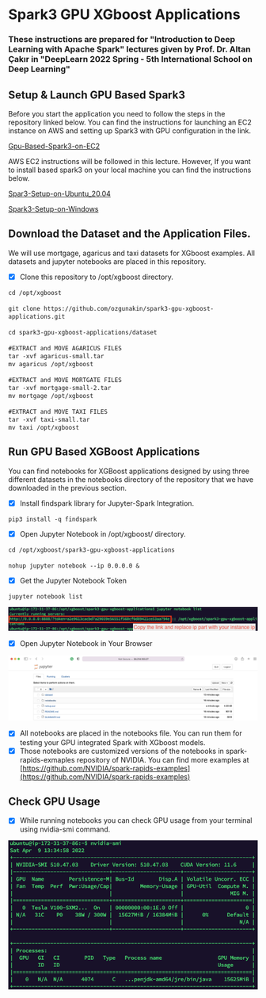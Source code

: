 # Spark3 GPU XGboost Applications

### These instructions are prepared for "Introduction to Deep Learning with Apache Spark" lectures  given by Prof. Dr. Altan Çakır in "DeepLearn 2022 Spring - 5th International School on Deep Learning"

## Setup & Launch GPU Based Spark3&#x20;

Before you start the application you need to follow the steps in the repository linked below. You can find the instructions for launching an EC2 instance on AWS and setting up Spark3 with GPU configuration in the link.&#x20;

[Gpu-Based-Spark3-on-EC2](https://github.com/ozgunakin/spark3-gpu-nvidia-rapidsai-setup-on-aws-ec2)

AWS EC2 instructions will be followed in this lecture. However, If you want to install based spark3 on your local machine you can find the instructions below.&#x20;

[Spar3-Setup-on-Ubuntu\_20.04](https://github.com/ozgunakin/spark3-pseudo-cluster-installation-on-ubuntu20.04)

[Spark3-Setup-on-Windows](spark\_installation\_for\_windows.pdf)

## Download the Dataset and the Application Files.

We will use mortgage, agaricus and taxi datasets for XGboost examples. All datasets and jupyter notebooks are placed in this repository.&#x20;

* [x] Clone this repository to /opt/xgboost directory.

```
cd /opt/xgboost

git clone https://github.com/ozgunakin/spark3-gpu-xgboost-applications.git

cd spark3-gpu-xgboost-applications/dataset

#EXTRACT and MOVE AGARICUS FILES
tar -xvf agaricus-small.tar
mv agaricus /opt/xgboost

#EXTRACT and MOVE MORTGATE FILES
tar -xvf mortgage-small-2.tar
mv mortgage /opt/xgboost

#EXTRACT and MOVE TAXI FILES
tar -xvf taxi-small.tar
mv taxi /opt/xgboost
```

## Run GPU Based XGBoost Applications

You can find notebooks for XGBoost applications designed by using three different datasets in the notebooks directory of the repository that we have downloaded in the previous section.

* [x] Install findspark library for Jupyter-Spark Integration.

```
pip3 install -q findspark
```

* [x] Open Jupyter Notebook in /opt/xgboost/ directory.

```
cd /opt/xgboost/spark3-gpu-xgboost-applications

nohup jupyter notebook --ip 0.0.0.0 &

```

* [x] Get the Jupyter Notebook Token

```
jupyter notebook list
```

![](<.gitbook/assets/image (1) (1).png>)

* [x] Open Jupyter Notebook in Your Browser

![Jupyter Notebook](<.gitbook/assets/image (1).png>)

* [x] All notebooks are placed in the notebooks file. You can run them for testing your GPU integrated Spark with XGboost models.&#x20;
* [x] Those notebooks are customized versions of the notebooks in spark-rapids-exmaples repository of NVIDIA. You can find more examples at [https://github.com/NVIDIA/spark-rapids-examples](https://github.com/NVIDIA/spark-rapids-examples)

## Check GPU Usage

* [x] While running notebooks you can check GPU usage from your terminal using nvidia-smi command.&#x20;

![](.gitbook/assets/image.png)
